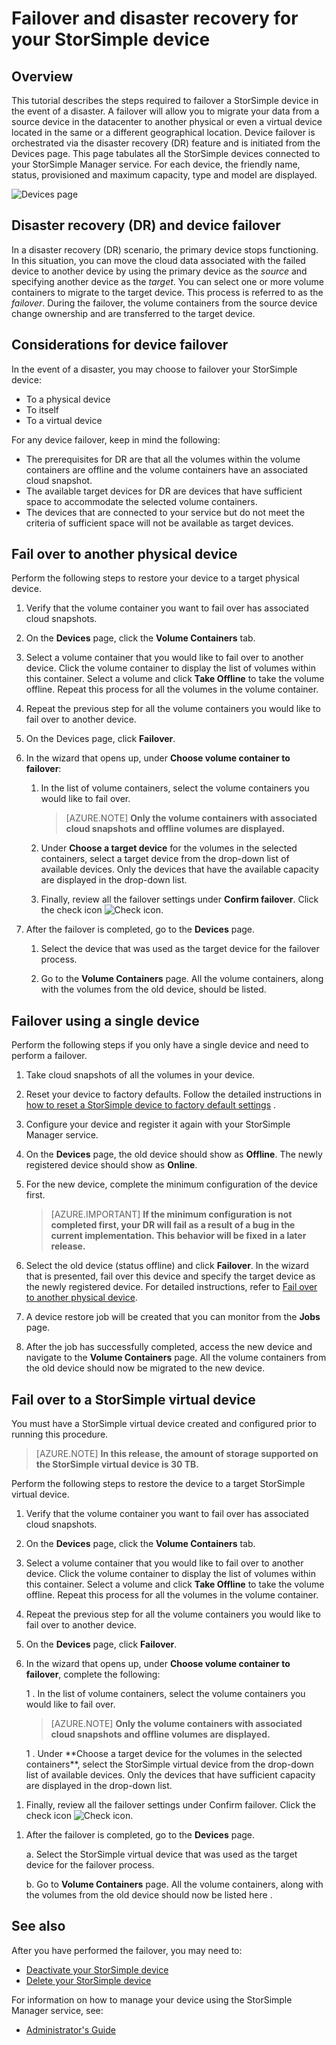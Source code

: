 <properties 
   pageTitle="StorSimple failover and disaster recovery | Windows Azure"
   description="Learn how to fail over your StorSimple device to itself, another physical device, or a virtual device."
   services="storsimple"
   documentationCenter=""
   authors="alkohli"
   manager="carolz"
   editor="" />
<tags
	ms.service="storsimple"
	ms.date="09/14/2015"
	wacn.date=""/>

# Failover and disaster recovery for your StorSimple device

## Overview

This tutorial describes the steps required to <!-- deleted by customization fail over --><!-- keep by customization: begin --> failover <!-- keep by customization: end --> a StorSimple device in the event of a disaster. A failover will allow you to migrate your data from a source device in the datacenter to another physical or even a virtual device located in the same or a different geographical location.
Device failover is orchestrated via the disaster recovery (DR) feature and is initiated from the Devices page. This page tabulates all the StorSimple devices connected to your StorSimple Manager service. For each device, the friendly name, status, provisioned and maximum capacity, type and model are displayed.

![Devices page](./media/storsimple-device-failover-disaster-recovery/IC740972.png)

## Disaster recovery (DR) and device failover
In a disaster recovery (DR) scenario, the primary device stops functioning. In this situation, you can move the cloud data associated with the failed device to another device by using the primary device as the *source* and specifying another device as the *target*. You can select one or more volume containers to migrate to the target device. This process is referred to as the *failover*. During the failover, the volume containers from the source device change ownership and are transferred to the target device.

## Considerations for device failover
<!-- deleted by customization

In the event of a disaster, you may choose to fail over your StorSimple device:
-->
<!-- keep by customization: begin -->
In the event of a disaster, you may choose to failover your StorSimple device:
<!-- keep by customization: end -->

- To a physical device 
- To itself
- To a virtual device

For any device failover, keep in mind the following:

- The prerequisites for DR are that all the volumes within the volume containers are offline and the volume containers have an associated cloud snapshot. 
- The available target devices for DR are devices that have sufficient space to accommodate the selected volume containers. 
- The devices that are connected to your service but do not meet the criteria of sufficient space will not be available as target devices.

## Fail over to another physical device

Perform the following steps to restore your device to a target physical device.

1. Verify that the volume container you want to fail over has associated cloud snapshots.

1. On the **Devices** page, click the **Volume Containers** tab.

1. Select a volume container that you would like to fail over to another device. Click the volume container to display the list of volumes within this container. Select a volume and click **Take Offline** to take the volume offline. Repeat this process for all the volumes in the volume container.

1. Repeat the previous step for all the volume containers you would like to fail over to another device.

1. On the <!-- deleted by customization **Devices** --><!-- keep by customization: begin --> Devices <!-- keep by customization: end --> page, click **Failover**.

1. In the wizard that opens up, under **Choose volume container to failover**:

	1. In the list of volume containers, select the volume containers you would like to fail over.

		>[AZURE.NOTE] **Only the volume containers with associated cloud snapshots and offline volumes are displayed.**

	1. Under **Choose a target device** for the volumes in the selected containers, select a target device from the drop-down list of available devices. Only the devices that have the available capacity are displayed in the drop-down list.

	1. Finally, review all the failover settings under **Confirm failover**. Click the check icon ![Check icon](./media/storsimple-device-failover-disaster-recovery/IC740895.png).

1. After the failover is completed, go to the **Devices** page.											

	1. Select the device that was used as the target device for the failover process.

	1. Go to the **Volume Containers** page. All the volume containers, along with the volumes from the old device, should be listed.

## Failover using a single device

Perform the following steps if you only have a single device and need to perform a failover.

1. Take cloud snapshots of all the volumes in your device.

1. Reset your device to factory defaults. Follow the detailed instructions in [how to reset a StorSimple device to factory default <!-- deleted by customization settings](/documentation/articles/storsimple-manage-device-controller#reset-the-device-to-factory-default-settings) --><!-- keep by customization: begin --> settings](https://msdn.microsoft.com/zh-cn/library/dn772373.aspx) <!-- keep by customization: end -->.

1. Configure your device and register it again with your StorSimple Manager service.

1. On the **Devices** page, the old device should show as **Offline**. The newly registered device should show as **Online**.

1. For the new device, complete the minimum configuration of the device first. 
												
	>[AZURE.IMPORTANT] **If the minimum configuration is not completed first, your DR will fail as a result of a bug in the current implementation. This behavior will be fixed in a later release.**

1. Select the old device (status offline) and click **Failover**. In the wizard that is presented, fail over this device and specify the target device as the newly registered device. For detailed instructions, refer to [Fail over to another physical device](#fail-over-to-another-physical-device).

1. A device restore job will be created that you can monitor from the **Jobs** page.

1. After the job has successfully completed, access the new device and navigate to the **Volume Containers** page. All the volume containers from the old device should now be migrated to the new device.

## Fail over to a StorSimple virtual device

You must have a StorSimple virtual device created and configured prior to running this procedure.
 
>[AZURE.NOTE] **In this release, the amount of storage supported on the StorSimple virtual device is 30 TB.**

Perform the following steps to restore the device to a target StorSimple virtual device.

1. Verify that the volume container you want to fail over has associated cloud snapshots.

1. On the **Devices** page, click the **Volume Containers** tab.

1. Select a volume container that you would like to fail over to another device. Click the volume container to display the list of volumes within this container. Select a volume and click **Take Offline** to take the volume offline. Repeat this process for all the volumes in the volume container.

1. Repeat the previous step for all the volume containers you would like to fail over to another device.

1. On the **Devices** page, click **Failover**.

1. In the wizard that opens up, under **Choose volume container to failover**, complete the following:
													
	<!-- deleted by customization a --><!-- keep by customization: begin --> 1 <!-- keep by customization: end -->. In the list of volume containers, select the volume containers you would like to fail over.

	>[AZURE.NOTE] **Only the volume containers with associated cloud snapshots and offline volumes are displayed.**

	<!-- deleted by customization b --><!-- keep by customization: begin --> 1 <!-- keep by customization: end -->. Under **Choose a target device for the volumes in the selected containers**, select the StorSimple virtual device from the drop-down list of available devices. Only the devices that have sufficient capacity are displayed in the drop-down list.
<!-- deleted by customization
	
	>[AZURE.NOTE] **If your physical device is running Update 1, you can fail over to a virtual device running Update 1 only. If the target virtual device is running a lower software version, you will see an error to the effect that your target device software needs to be updated.**

1. Finally, review all the failover settings under **Confirm failover**. Click the check icon ![Check icon](./media/storsimple-device-failover-disaster-recovery/IC740895.png).
-->
<!-- keep by customization: begin -->

1. Finally, review all the failover settings under Confirm failover. Click the check icon ![Check icon](./media/storsimple-device-failover-disaster-recovery/IC740895.png).
<!-- keep by customization: end -->

1. After the failover is completed, go to the **Devices** page.
													
	a. Select the StorSimple virtual device that was used as the target device for the failover process.
	
	b. Go to <!-- deleted by customization the --> **Volume Containers** page. All the volume containers, along with the volumes from the old device should now be listed <!-- keep by customization: begin --> here <!-- keep by customization: end -->.
<!-- deleted by customization

![Video available](./media/storsimple-device-failover-disaster-recovery/Video_icon.png) **Video available**

To watch a video that demonstrates how you can restore a failed over physical device to a virtual device in the cloud, click [here](http://azure.microsoft.com/documentation/videos/storsimple-and-disaster-recovery/).

## Business continuity disaster recovery (BCDR)

A business continuity disaster recovery (BCDR) scenario occurs when the entire Azure datacenter stops functioning. This can affect your StorSimple Manager service and the associated StorSimple devices.

If there are StorSimple devices that were registered just before a disaster occurred, then these StorSimple devices may need to undergo a factory reset. After the disaster, the StorSimple device will be shown as offline. The StorSimple device must be deleted from the portal, and a factory reset should be done, followed by a fresh registration.


## Next steps

After you have performed a failover, you may need to:

- [Deactivate your StorSimple device](/documentation/articles/storsimple-deactivate-and-delete-device#deactivate-a-device)
- [Delete your StorSimple device](/documentation/articles/storsimple-deactivate-and-delete-device#delete-a-device)

For information about how to use the StorSimple Manager service, go to [Use the StorSimple Manager service to administer your StorSimple device](/documentation/articles/storsimple-manager-service-administration).
-->
<!-- keep by customization: begin -->


## See also
After you have performed the failover, you may need to:

- [Deactivate your StorSimple device](https://msdn.microsoft.com/zh-cn/library/azure/dn772379.aspx#deactivate)
- [Delete your StorSimple device](https://msdn.microsoft.com/zh-cn/library/azure/dn772379.aspx#delete)

For information on how to manage your device using the StorSimple Manager service, see:

- [Administrator's Guide](https://msdn.microsoft.com/zh-cn/library/dn772401.aspx)

<!-- keep by customization: end -->
